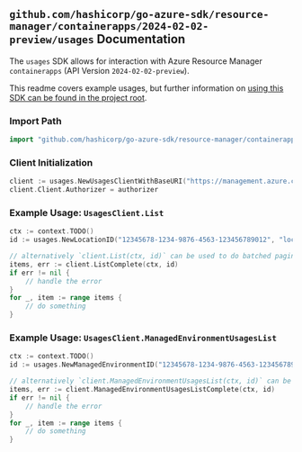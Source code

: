 
## `github.com/hashicorp/go-azure-sdk/resource-manager/containerapps/2024-02-02-preview/usages` Documentation

The `usages` SDK allows for interaction with Azure Resource Manager `containerapps` (API Version `2024-02-02-preview`).

This readme covers example usages, but further information on [using this SDK can be found in the project root](https://github.com/hashicorp/go-azure-sdk/tree/main/docs).

### Import Path

```go
import "github.com/hashicorp/go-azure-sdk/resource-manager/containerapps/2024-02-02-preview/usages"
```


### Client Initialization

```go
client := usages.NewUsagesClientWithBaseURI("https://management.azure.com")
client.Client.Authorizer = authorizer
```


### Example Usage: `UsagesClient.List`

```go
ctx := context.TODO()
id := usages.NewLocationID("12345678-1234-9876-4563-123456789012", "locationName")

// alternatively `client.List(ctx, id)` can be used to do batched pagination
items, err := client.ListComplete(ctx, id)
if err != nil {
	// handle the error
}
for _, item := range items {
	// do something
}
```


### Example Usage: `UsagesClient.ManagedEnvironmentUsagesList`

```go
ctx := context.TODO()
id := usages.NewManagedEnvironmentID("12345678-1234-9876-4563-123456789012", "example-resource-group", "managedEnvironmentName")

// alternatively `client.ManagedEnvironmentUsagesList(ctx, id)` can be used to do batched pagination
items, err := client.ManagedEnvironmentUsagesListComplete(ctx, id)
if err != nil {
	// handle the error
}
for _, item := range items {
	// do something
}
```
